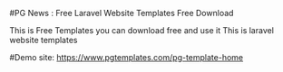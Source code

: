 #PG News : Free Laravel Website Templates Free Download 

This is Free Templates
you can download free and use it 
This is laravel website templates 

#Demo site: https://www.pgtemplates.com/pg-template-home
